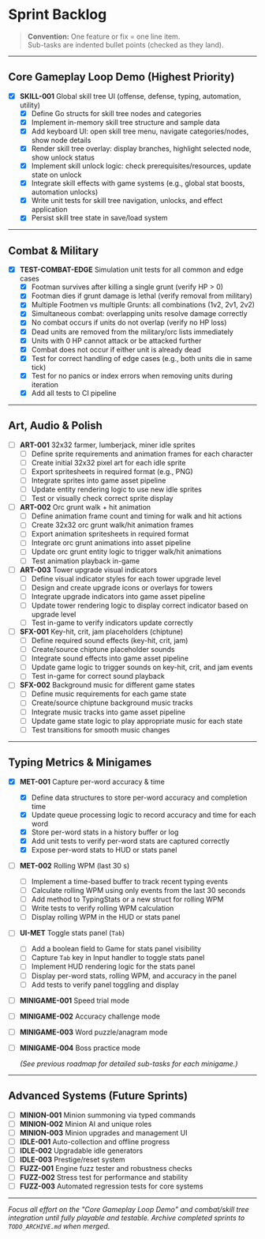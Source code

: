 # Sprint Backlog

> **Convention:** One feature or fix = one line item.  
> Sub-tasks are indented bullet points (checked as they land).

---

## Core Gameplay Loop Demo (Highest Priority)

- [x] **SKILL-001** Global skill tree UI (offense, defense, typing, automation, utility)
  - [x] Define Go structs for skill tree nodes and categories
  - [x] Implement in-memory skill tree structure and sample data
  - [x] Add keyboard UI: open skill tree menu, navigate categories/nodes, show node details
  - [x] Render skill tree overlay: display branches, highlight selected node, show unlock status
  - [x] Implement skill unlock logic: check prerequisites/resources, update state on unlock
  - [x] Integrate skill effects with game systems (e.g., global stat boosts, automation unlocks)
  - [x] Write unit tests for skill tree navigation, unlocks, and effect application
  - [x] Persist skill tree state in save/load system

---

## Combat & Military

- [x] **TEST-COMBAT-EDGE** Simulation unit tests for all common and edge cases
  - [x] Footman survives after killing a single grunt (verify HP > 0)
  - [x] Footman dies if grunt damage is lethal (verify removal from military)
  - [x] Multiple Footmen vs multiple Grunts: all combinations (1v2, 2v1, 2v2)
  - [x] Simultaneous combat: overlapping units resolve damage correctly
  - [x] No combat occurs if units do not overlap (verify no HP loss)
  - [x] Dead units are removed from the military/orc lists immediately
  - [x] Units with 0 HP cannot attack or be attacked further
  - [x] Combat does not occur if either unit is already dead
  - [x] Test for correct handling of edge cases (e.g., both units die in same tick)
  - [x] Test for no panics or index errors when removing units during iteration
  - [x] Add all tests to CI pipeline

---

## Art, Audio & Polish

- [ ] **ART-001** 32x32 farmer, lumberjack, miner idle sprites
  - [ ] Define sprite requirements and animation frames for each character
  - [ ] Create initial 32x32 pixel art for each idle sprite
  - [ ] Export spritesheets in required format (e.g., PNG)
  - [ ] Integrate sprites into game asset pipeline
  - [ ] Update entity rendering logic to use new idle sprites
  - [ ] Test or visually check correct sprite display

- [ ] **ART-002** Orc grunt walk + hit animation
  - [ ] Define animation frame count and timing for walk and hit actions
  - [ ] Create 32x32 orc grunt walk/hit animation frames
  - [ ] Export animation spritesheets in required format
  - [ ] Integrate orc grunt animations into asset pipeline
  - [ ] Update orc grunt entity logic to trigger walk/hit animations
  - [ ] Test animation playback in-game

- [ ] **ART-003** Tower upgrade visual indicators
  - [ ] Define visual indicator styles for each tower upgrade level
  - [ ] Design and create upgrade icons or overlays for towers
  - [ ] Integrate upgrade indicators into game asset pipeline
  - [ ] Update tower rendering logic to display correct indicator based on upgrade level
  - [ ] Test in-game to verify indicators update correctly

- [ ] **SFX-001** Key-hit, crit, jam placeholders (chiptune)
  - [ ] Define required sound effects (key-hit, crit, jam)
  - [ ] Create/source chiptune placeholder sounds
  - [ ] Integrate sound effects into game asset pipeline
  - [ ] Update game logic to trigger sounds on key-hit, crit, and jam events
  - [ ] Test in-game for correct sound playback

- [ ] **SFX-002** Background music for different game states
  - [ ] Define music requirements for each game state
  - [ ] Create/source chiptune background music tracks
  - [ ] Integrate music tracks into game asset pipeline
  - [ ] Update game state logic to play appropriate music for each state
  - [ ] Test transitions for smooth music changes

---

## Typing Metrics & Minigames

- [x] **MET-001** Capture per-word accuracy & time
  - [x] Define data structures to store per-word accuracy and completion time
  - [x] Update queue processing logic to record accuracy and time for each word
  - [x] Store per-word stats in a history buffer or log
  - [x] Add unit tests to verify per-word stats are captured correctly
  - [x] Expose per-word stats to HUD or stats panel

- [ ] **MET-002** Rolling WPM (last 30 s)
  - [ ] Implement a time-based buffer to track recent typing events
  - [ ] Calculate rolling WPM using only events from the last 30 seconds
  - [ ] Add method to TypingStats or a new struct for rolling WPM
  - [ ] Write tests to verify rolling WPM calculation
  - [ ] Display rolling WPM in the HUD or stats panel

- [ ] **UI-MET** Toggle stats panel (`Tab`)
  - [ ] Add a boolean field to Game for stats panel visibility
  - [ ] Capture `Tab` key in Input handler to toggle stats panel
  - [ ] Implement HUD rendering logic for the stats panel
  - [ ] Display per-word stats, rolling WPM, and accuracy in the panel
  - [ ] Add tests to verify panel toggling and display

- [ ] **MINIGAME-001** Speed trial mode
- [ ] **MINIGAME-002** Accuracy challenge mode
- [ ] **MINIGAME-003** Word puzzle/anagram mode
- [ ] **MINIGAME-004** Boss practice mode

  *(See previous roadmap for detailed sub-tasks for each minigame.)*

---

## Advanced Systems (Future Sprints)

- [ ] **MINION-001** Minion summoning via typed commands
- [ ] **MINION-002** Minion AI and unique roles
- [ ] **MINION-003** Minion upgrades and management UI
- [ ] **IDLE-001** Auto-collection and offline progress
- [ ] **IDLE-002** Upgradable idle generators
- [ ] **IDLE-003** Prestige/reset system
- [ ] **FUZZ-001** Engine fuzz tester and robustness checks
- [ ] **FUZZ-002** Stress test for performance and stability
- [ ] **FUZZ-003** Automated regression tests for core systems

---

*Focus all effort on the "Core Gameplay Loop Demo" and combat/skill tree integration until fully playable and testable. Archive completed sprints to `TODO_ARCHIVE.md` when merged.*
